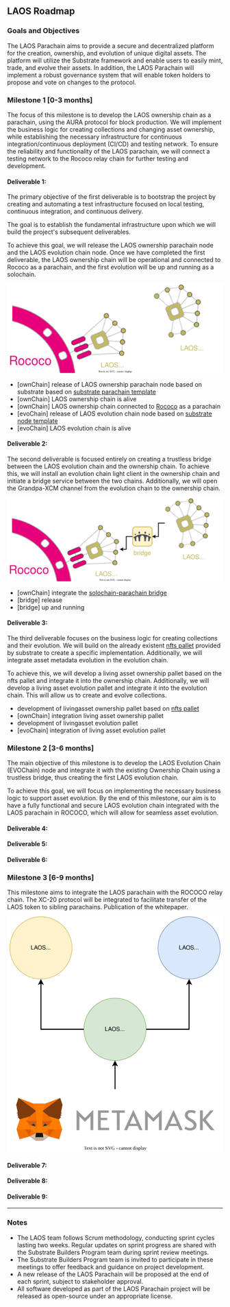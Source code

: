 ## **LAOS Roadmap**

### **Goals and Objectives**

The LAOS Parachain aims to provide a secure and decentralized platform for the creation, ownership, and evolution of unique digital assets. The platform will utilize the Substrate framework and enable users to easily mint, trade, and evolve their assets. In addition, the LAOS Parachain will implement a robust governance system that will enable token holders to propose and vote on changes to the protocol.
### **Milestone 1 [0-3 months]**

The focus of this milestone is to develop the LAOS ownership chain as a parachain, using the AURA protocol for block production. We will implement the business logic for creating collections and changing asset ownership, while establishing the necessary infrastructure for continuous integration/continuous deployment (CI/CD) and testing network. To ensure the reliability and functionality of the LAOS parachain, we will connect a testing network to the Rococo relay chain for further testing and development.


#### **Deliverable 1**: 
The primary objective of the first deliverable is to bootstrap the project by creating and automating a test infrastructure focused on local testing, continuous integration, and continuous delivery.

The goal is to establish the fundamental infrastructure upon which we will build the project's subsequent deliverables.

To achieve this goal, we will release the LAOS ownership parachain node and the LAOS evolution chain node. Once we have completed the first deliverable, the LAOS ownership chain will be operational and connected to Rococo as a parachain, and the first evolution will be up and running as a solochain.

![](./relay_ownership_evolution.drawio.svg)
- [ownChain] release of LAOS ownership parachain node based on substrate based on [substrate parachain template](https://github.com/substrate-developer-hub/substrate-parachain-template)
- [ownChain] LAOS ownership chain is alive
- [ownChain] LAOS ownership chain connected to [Rococo](https://substrate.io/developers/rococo-network) as a parachain
- [evoChain] release of LAOS evolution chain node based on [substrate node template](https://github.com/substrate-developer-hub/substrate-node-template)
- [evoChain] LAOS evolution chain is alive 

#### **Deliverable 2**: 
The second deliverable is focused entirely on creating a trustless bridge between the LAOS evolution chain and the ownership chain. To achieve this, we will install an evolution chain light client in the ownership chain and initiate a bridge service between the two chains. Additionally, we will open the Grandpa-XCM channel from the evolution chain to the ownership chain.

![](./relay_ownership_evolution_bridge.drawio.svg)

- [ownChain] integrate the [solochain-parachain bridge](https://github.com/paritytech/solo-para-bridge-poc)
- [bridge] release
- [bridge] up and running

#### **Deliverable 3**: 
The third deliverable focuses on the business logic for creating collections and their evolution. We will build on the already existent [nfts pallet](https://github.com/paritytech/substrate/tree/master/frame/nfts)  provided by substrate to create a specific implementation. Additionally, we will integrate asset metadata evolution in the evolution chain.

To achieve this, we will develop a living asset ownership pallet based on the nfts pallet and integrate it into the ownership chain. Additionally, we will develop a living asset evolution pallet and integrate it into the evolution chain. This will allow us to create and evolve collections.

- development of livingasset ownership pallet based on [nfts pallet](https://github.com/paritytech/substrate/tree/master/frame/nfts) 
- [ownChain] integration living asset ownership pallet  
- development of livingasset evolution pallet
- [evoChain] integration of living asset evolution pallet

### **Milestone 2 [3-6 months]**
The main objective of this milestone is to develop the LAOS Evolution Chain (EVOChain) node and integrate it with the existing Ownership Chain using a trustless bridge, thus creating the first LAOS evolution chain.

To achieve this goal, we will focus on implementing the necessary business logic to support asset evolution. By the end of this milestone, our aim is to have a fully functional and secure LAOS evolution chain integrated with the LAOS parachain in ROCOCO, which will allow for seamless asset evolution.

#### **Deliverable 4**:
#### **Deliverable 5**:
#### **Deliverable 6**:

### **Milestone 3 [6-9 months]**
This milestone aims to integrate the LAOS parachain with the ROCOCO relay chain. The XC-20 protocol will be integrated to facilitate transfer of the LAOS token to sibling parachains. Publication of the whitepaper.

![](./erc721Capabilities/nodes-infrastructure.drawio.svg)

#### **Deliverable 7**:
#### **Deliverable 8**:
#### **Deliverable 9**:
---
### Notes

- The LAOS team follows Scrum methodology, conducting sprint cycles lasting two weeks. Regular updates on sprint progress are shared with the Substrate Builders Program team during sprint review meetings.
- The Substrate Builders Program team is invited to participate in these meetings to offer feedback and guidance on project development.
- A new release of the LAOS Parachain will be proposed at the end of each sprint, subject to stakeholder approval. 
- All software developed as part of the LAOS Parachain project will be released as open-source under an appropriate license.